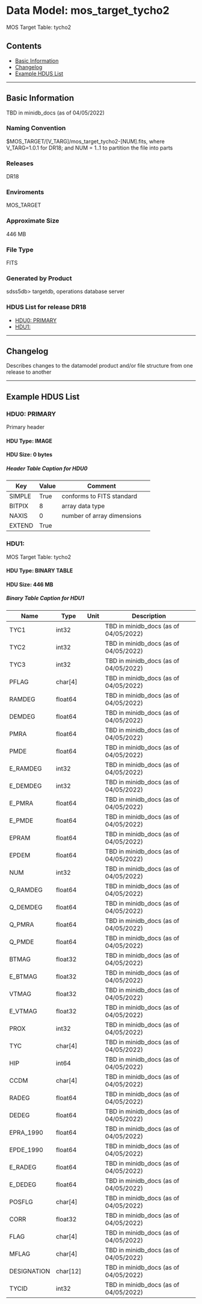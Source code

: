 # Data Model: mos_target_tycho2


MOS Target Table: tycho2


## Contents
- [Basic Information](#basic-information)
- [Changelog](#changelog)
- [Example HDUS List](#example-hdus-list)

---

## Basic Information
TBD in minidb_docs (as of 04/05/2022)

### Naming Convention
$MOS_TARGET/[V_TARG]/mos_target_tycho2-[NUM].fits, where V_TARG=1.0.1 for DR18; and NUM = 1..1 to partition the file into parts

### Releases
DR18

### Enviroments
MOS_TARGET

### Approximate Size
446 MB

### File Type
FITS

### Generated by Product
sdss5db> targetdb, operations database server

### HDUS List for release DR18
  - [HDU0: PRIMARY](#hdu0-primary)
  - [HDU1: ](#hdu1-)

---

## Changelog
Describes changes to the datamodel product and/or file structure from one release to another

---
## Example HDUS List

### HDU0: PRIMARY
Primary header

#### HDU Type: IMAGE
#### HDU Size:  0 bytes

##### Header Table Caption for HDU0
Key | Value | Comment | |
| --- | --- | --- | --- |
| SIMPLE | True | conforms to FITS standard |
| BITPIX | 8 | array data type |
| NAXIS | 0 | number of array dimensions |
| EXTEND | True |  |



### HDU1: 
MOS Target Table: tycho2

#### HDU Type: BINARY TABLE
#### HDU Size:  446 MB

##### Binary Table Caption for HDU1
Name | Type | Unit | Description |
| --- | --- | --- | --- |
 | TYC1 | int32 |  | TBD in minidb_docs (as of 04/05/2022) |
 | TYC2 | int32 |  | TBD in minidb_docs (as of 04/05/2022) |
 | TYC3 | int32 |  | TBD in minidb_docs (as of 04/05/2022) |
 | PFLAG | char[4] |  | TBD in minidb_docs (as of 04/05/2022) |
 | RAMDEG | float64 |  | TBD in minidb_docs (as of 04/05/2022) |
 | DEMDEG | float64 |  | TBD in minidb_docs (as of 04/05/2022) |
 | PMRA | float64 |  | TBD in minidb_docs (as of 04/05/2022) |
 | PMDE | float64 |  | TBD in minidb_docs (as of 04/05/2022) |
 | E_RAMDEG | int32 |  | TBD in minidb_docs (as of 04/05/2022) |
 | E_DEMDEG | int32 |  | TBD in minidb_docs (as of 04/05/2022) |
 | E_PMRA | float64 |  | TBD in minidb_docs (as of 04/05/2022) |
 | E_PMDE | float64 |  | TBD in minidb_docs (as of 04/05/2022) |
 | EPRAM | float64 |  | TBD in minidb_docs (as of 04/05/2022) |
 | EPDEM | float64 |  | TBD in minidb_docs (as of 04/05/2022) |
 | NUM | int32 |  | TBD in minidb_docs (as of 04/05/2022) |
 | Q_RAMDEG | float64 |  | TBD in minidb_docs (as of 04/05/2022) |
 | Q_DEMDEG | float64 |  | TBD in minidb_docs (as of 04/05/2022) |
 | Q_PMRA | float64 |  | TBD in minidb_docs (as of 04/05/2022) |
 | Q_PMDE | float64 |  | TBD in minidb_docs (as of 04/05/2022) |
 | BTMAG | float32 |  | TBD in minidb_docs (as of 04/05/2022) |
 | E_BTMAG | float32 |  | TBD in minidb_docs (as of 04/05/2022) |
 | VTMAG | float32 |  | TBD in minidb_docs (as of 04/05/2022) |
 | E_VTMAG | float32 |  | TBD in minidb_docs (as of 04/05/2022) |
 | PROX | int32 |  | TBD in minidb_docs (as of 04/05/2022) |
 | TYC | char[4] |  | TBD in minidb_docs (as of 04/05/2022) |
 | HIP | int64 |  | TBD in minidb_docs (as of 04/05/2022) |
 | CCDM | char[4] |  | TBD in minidb_docs (as of 04/05/2022) |
 | RADEG | float64 |  | TBD in minidb_docs (as of 04/05/2022) |
 | DEDEG | float64 |  | TBD in minidb_docs (as of 04/05/2022) |
 | EPRA_1990 | float64 |  | TBD in minidb_docs (as of 04/05/2022) |
 | EPDE_1990 | float64 |  | TBD in minidb_docs (as of 04/05/2022) |
 | E_RADEG | float64 |  | TBD in minidb_docs (as of 04/05/2022) |
 | E_DEDEG | float64 |  | TBD in minidb_docs (as of 04/05/2022) |
 | POSFLG | char[4] |  | TBD in minidb_docs (as of 04/05/2022) |
 | CORR | float32 |  | TBD in minidb_docs (as of 04/05/2022) |
 | FLAG | char[4] |  | TBD in minidb_docs (as of 04/05/2022) |
 | MFLAG | char[4] |  | TBD in minidb_docs (as of 04/05/2022) |
 | DESIGNATION | char[12] |  | TBD in minidb_docs (as of 04/05/2022) |
 | TYCID | int32 |  | TBD in minidb_docs (as of 04/05/2022) |


